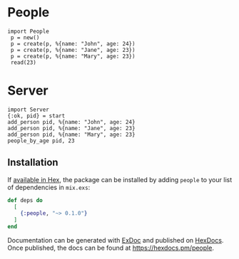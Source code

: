 # People

```
import People
 p = new()
 p = create(p, %{name: "John", age: 24})
 p = create(p, %{name: "Jane", age: 23})
 p = create(p, %{name: "Mary", age: 23})
 read(23)
```

# Server

```
import Server
{:ok, pid} = start
add_person pid, %{name: "John", age: 24}
add_person pid, %{name: "Jane", age: 23}
add_person pid, %{name: "Mary", age: 23}
people_by_age pid, 23
```

## Installation

If [available in Hex](https://hex.pm/docs/publish), the package can be installed
by adding `people` to your list of dependencies in `mix.exs`:

```elixir
def deps do
  [
    {:people, "~> 0.1.0"}
  ]
end
```

Documentation can be generated with [ExDoc](https://github.com/elixir-lang/ex_doc)
and published on [HexDocs](https://hexdocs.pm). Once published, the docs can
be found at <https://hexdocs.pm/people>.

